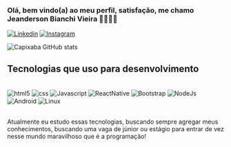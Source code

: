 ### Olá, bem vindo(a) ao meu perfil, satisfação, me chamo Jeanderson Bianchi Vieira ✍🏻🧒🏻

[![Linkedin](https://img.shields.io/badge/LinkedIn-0077B5?style=for-the-badge&logo=linkedin&logoColor=white)](https://www.linkedin.com/in/jeanderson-bianchi-vieira-5a348816a)
[![Instagram](https://img.shields.io/badge/Instagram-E4405F?style=for-the-badge&logo=instagram&logoColor=white)](https://www.instagram.com/jean_bianchivieira)

![Capixaba GitHub stats](https://github-readme-stats.vercel.app/api?username=JeanCapixaba&show_icons=true&theme=dracula)

## Tecnologias que uso para desenvolvimento

<div style="display: inline_block"><br/>
  <img align="Center" alt="html5" src="https://img.shields.io/badge/HTML5-E34F26?style=for-the-badge&logo=html5&logoColor=white" />
    <img align="Center" alt="css" src="https://img.shields.io/badge/CSS-239120?&style=for-the-badge&logo=css3&logoColor=white" /> 
      <img align="Center" alt="Javascript" src="https://img.shields.io/badge/JavaScript-F7DF1E?style=for-the-badge&logo=javascript&logoColor=black" />      
        <img align="Center" alt="ReactNative" src="https://img.shields.io/badge/React_Native-20232A?style=for-the-badge&logo=react&logoColor=61DAFB" />  
          <img align="Center" alt="Bootstrap" src="https://img.shields.io/badge/Bootstrap-563D7C?style=for-the-badge&logo=bootstrap&logoColor=white" />
            <img align="Center" alt="NodeJs" src="https://img.shields.io/badge/Node.js-43853D?style=for-the-badge&logo=node.js&logoColor=white" />  
              <img align="Center" alt="Android" src="https://img.shields.io/badge/Android-3DDC84?style=for-the-badge&logo=android&logoColor=white" />
                <img align="Center" alt="Linux" src="https://img.shields.io/badge/Linux-FCC624?style=for-the-badge&logo=linux&logoColor=black" />
  <div><br/>
    
 Atualmente eu estudo essas tecnologias, buscando sempre agregar meus conhecimentos, buscando uma vaga de júnior ou estágio para entrar de vez nesse mundo maravilhoso que é a programação!
